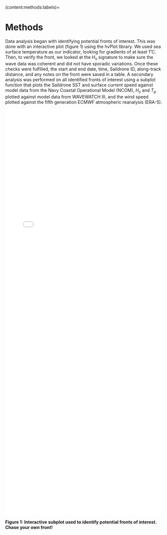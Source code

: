 (content:methods:labels)=
# Methods

Data analysis began with identifying potential fronts of interest. This was done with an interactive plot (figure 1) using the hvPlot library. We used sea surface temperature as our indicator, looking for gradients of at least 1˚C. Then, to verify the front, we looked at the $H_s$ signature to make sure the wave data was coherent and did not have sporadic variations. Once these checks were fulfilled, the start and end date, time, Saildrone ID, along-track distance, and any notes on the front were saved in a table. 
A secondary analysis was performed on all identified fronts of interest using a subplot function that plots the Saildrone SST and surface current speed against model data from the Navy Coastal Operational Model (NCOM), $H_s$ and $T_p$ plotted against model data from WAVEWATCH III, and the wind speed plotted against the fifth generation ECMWF atmospheric reanalysis (ERA-5).

<iframe src="./figures/sd_1062_interactive_plot.html" width="100%" height="1300px" style="border:none; max-width: 100%;"></iframe>

**Figure 1: Interactive subplot used to identify potential fronts of interest. Chase your own front!**
